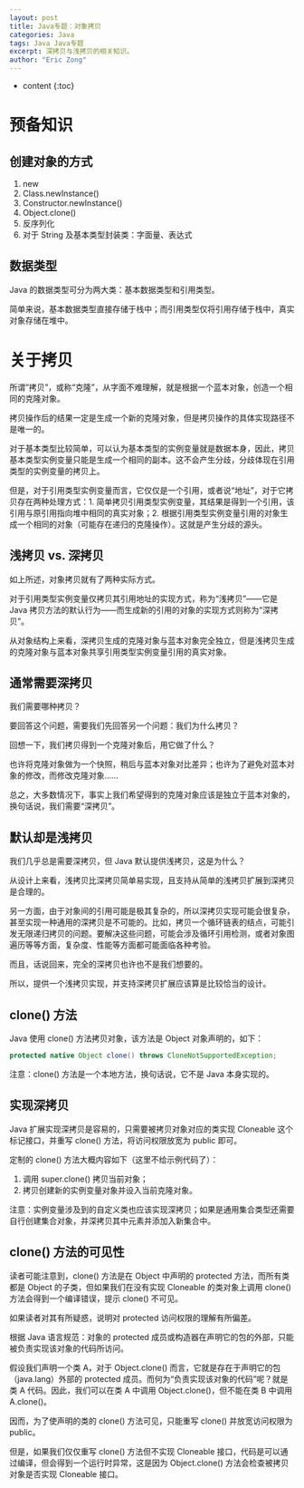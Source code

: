 ```yaml
---
layout: post
title: Java专题：对象拷贝
categories: Java
tags: Java Java专题
excerpt: 深拷贝与浅拷贝的相关知识。
author: "Eric Zong"
---
```


* content
{:toc}

# 预备知识

## 创建对象的方式

1. new
2. Class.newInstance()
3. Constructor.newInstance()
4. Object.clone()
5. 反序列化
6. 对于 String 及基本类型封装类：字面量、表达式

## 数据类型

Java 的数据类型可分为两大类：基本数据类型和引用类型。

简单来说，基本数据类型直接存储于栈中；而引用类型仅将引用存储于栈中，真实对象存储在堆中。

# 关于拷贝

所谓“拷贝”，或称“克隆”，从字面不难理解，就是根据一个蓝本对象，创造一个相同的克隆对象。

拷贝操作后的结果一定是生成一个新的克隆对象，但是拷贝操作的具体实现路径不是唯一的。

对于基本类型比较简单，可以认为基本类型的实例变量就是数据本身，因此，拷贝基本类型实例变量只能是生成一个相同的副本。这不会产生分歧，分歧体现在引用类型的实例变量的拷贝上。

但是，对于引用类型实例变量而言，它仅仅是一个引用，或者说“地址”，对于它拷贝存在两种处理方式：1. 简单拷贝引用类型实例变量，其结果是得到一个引用，该引用与原引用指向堆中相同的真实对象；2. 根据引用类型实例变量引用的对象生成一个相同的对象（可能存在递归的克隆操作）。这就是产生分歧的源头。

## 浅拷贝 vs. 深拷贝

如上所述，对象拷贝就有了两种实际方式。

对于引用类型实例变量仅拷贝其引用地址的实现方式，称为“浅拷贝”——它是 Java 拷贝方法的默认行为——而生成新的引用的对象的实现方式则称为“深拷贝”。

从对象结构上来看，深拷贝生成的克隆对象与蓝本对象完全独立，但是浅拷贝生成的克隆对象与蓝本对象共享引用类型实例变量引用的真实对象。

## 通常需要深拷贝

我们需要哪种拷贝？

要回答这个问题，需要我们先回答另一个问题：我们为什么拷贝？

回想一下，我们拷贝得到一个克隆对象后，用它做了什么？

也许将克隆对象做为一个快照，稍后与蓝本对象对比差异；也许为了避免对蓝本对象的修改，而修改克隆对象……

总之，大多数情况下，事实上我们希望得到的克隆对象应该是独立于蓝本对象的，换句话说，我们需要“深拷贝”。

## 默认却是浅拷贝

我们几乎总是需要深拷贝，但 Java 默认提供浅拷贝，这是为什么？

从设计上来看，浅拷贝比深拷贝简单易实现，且支持从简单的浅拷贝扩展到深拷贝是合理的。

另一方面，由于对象间的引用可能是极其复杂的，所以深拷贝实现可能会很复杂，甚至实现一种通用的深拷贝是不可能的。比如，拷贝一个循环链表的结点，可能引发无限递归拷贝的问题。要解决这些问题，可能会涉及循环引用检测，或者对象图遍历等等方面，复杂度、性能等方面都可能面临各种考验。

而且，话说回来，完全的深拷贝也许也不是我们想要的。

所以，提供一个浅拷贝实现，并支持深拷贝扩展应该算是比较恰当的设计。

## clone() 方法 

Java 使用 clone() 方法拷贝对象，该方法是 Object 对象声明的，如下：

```java
protected native Object clone() throws CloneNotSupportedException;
```

注意：clone() 方法是一个本地方法，换句话说，它不是 Java 本身实现的。

## 实现深拷贝

Java 扩展实现深拷贝是容易的，只需要被拷贝对象对应的类实现 Cloneable 这个标记接口，并重写 clone() 方法，将访问权限放宽为 public 即可。

定制的 clone() 方法大概内容如下（这里不给示例代码了）：

1. 调用 super.clone() 拷贝当前对象；
2. 拷贝创建新的实例变量对象并设入当前克隆对象。

注意：实例变量涉及到的自定义类也应该实现深拷贝；如果是通用集合类型还需要自行创建集合对象，并深拷贝其中元素并添加入新集合中。

## clone() 方法的可见性

读者可能注意到，clone() 方法是在 Object 中声明的 protected 方法，而所有类都是 Object 的子类，但如果我们在没有实现 Cloneable 的类对象上调用 clone() 方法会得到一个编译错误，提示 clone() 不可见。

如果读者对其有所疑惑，说明对 protected 访问权限的理解有所偏差。

根据 Java 语言规范：对象的 protected 成员或构造器在声明它的包的外部，只能被负责实现该对象的代码所访问。 

假设我们声明一个类 A，对于 Object.clone() 而言，它就是存在于声明它的包（java.lang）外部的 protected 成员。而何为“负责实现该对象的代码”呢？就是类 A 代码。因此，我们可以在类 A 中调用 Object.clone()，但不能在类 B 中调用 A.clone()。

因而，为了使声明的类的 clone() 方法可见，只能重写 clone() 并放宽访问权限为 public。

但是，如果我们仅仅重写 clone() 方法但不实现 Cloneable 接口，代码是可以通过编译，但会得到一个运行时异常，这是因为 Object.clone() 方法会检查被拷贝对象是否实现 Cloneable 接口。
